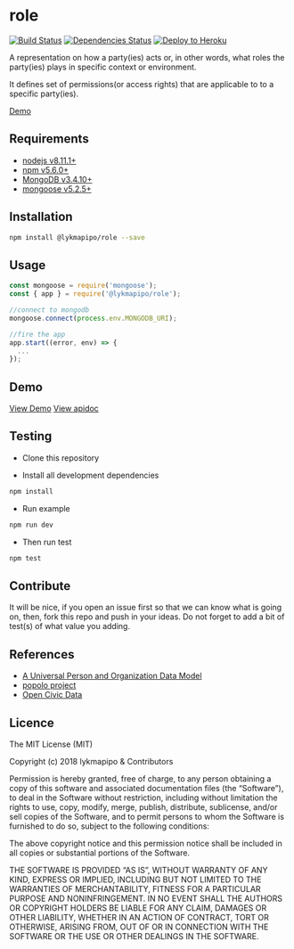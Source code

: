 # role

[![Build Status](https://travis-ci.org/lykmapipo/role.svg?branch=master)](https://travis-ci.org/lykmapipo/role)
[![Dependencies Status](https://david-dm.org/lykmapipo/role/status.svg?style=flat-square)](https://david-dm.org/lykmapipo/role)
[![Deploy to Heroku](https://www.herokucdn.com/deploy/button.png)](https://heroku.com/deploy?template=https://github.com/lykmapipo/role/tree/master)

A representation on how a party(ies) acts or, in other words, what roles the party(ies) plays in specific context or environment.

It defines set of permissions(or access rights) that are applicable to to a specific party(ies).

[Demo](https://rolle.herokuapp.com/v1/roles)

## Requirements

- [nodejs v8.11.1+](https://nodejs.org)
- [npm v5.6.0+](https://www.npmjs.com/)
- [MongoDB v3.4.10+](https://www.mongodb.com/)
- [mongoose v5.2.5+](https://github.com/Automattic/mongoose)

## Installation

```sh
npm install @lykmapipo/role --save
```

## Usage

```js
const mongoose = require('mongoose');
const { app } = require('@lykmapipo/role');

//connect to mongodb
mongoose.connect(process.env.MONGODB_URI);

//fire the app
app.start((error, env) => {
  ...
});
```

## Demo
[View Demo](https://rolle.herokuapp.com/v1/roles)
[View apidoc](https://lykmapipo.github.io/role/)

## Testing

- Clone this repository

- Install all development dependencies

```sh
npm install
```

- Run example

```sh
npm run dev
```

- Then run test

```sh
npm test
```

## Contribute

It will be nice, if you open an issue first so that we can know what is going on, then, fork this repo and push in your ideas. Do not forget to add a bit of test(s) of what value you adding.

## References
- [A Universal Person and Organization Data Model](http://tdan.com/a-universal-person-and-organization-data-model/5014)
- [popolo project](https://www.popoloproject.com/)
- [Open Civic Data](http://docs.opencivicdata.org/en/latest/index.html)

## Licence

The MIT License (MIT)

Copyright (c) 2018 lykmapipo & Contributors

Permission is hereby granted, free of charge, to any person obtaining a copy of this software and associated documentation files (the “Software”), to deal in the Software without restriction, including without limitation the rights to use, copy, modify, merge, publish, distribute, sublicense, and/or sell copies of the Software, and to permit persons to whom the Software is furnished to do so, subject to the following conditions:

The above copyright notice and this permission notice shall be included in all copies or substantial portions of the Software.

THE SOFTWARE IS PROVIDED “AS IS”, WITHOUT WARRANTY OF ANY KIND, EXPRESS OR IMPLIED, INCLUDING BUT NOT LIMITED TO THE WARRANTIES OF MERCHANTABILITY, FITNESS FOR A PARTICULAR PURPOSE AND NONINFRINGEMENT. IN NO EVENT SHALL THE AUTHORS OR COPYRIGHT HOLDERS BE LIABLE FOR ANY CLAIM, DAMAGES OR OTHER LIABILITY, WHETHER IN AN ACTION OF CONTRACT, TORT OR OTHERWISE, ARISING FROM, OUT OF OR IN CONNECTION WITH THE SOFTWARE OR THE USE OR OTHER DEALINGS IN THE SOFTWARE.
